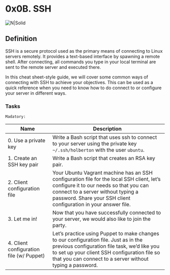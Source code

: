 # 0x0B. SSH

![N|Solid](https://blogs.encamina.com/por-una-nube-sostenible/wp-content/uploads/sites/19/2019/01/ssh_header-1024x534.jpg)

## Definition

SSH is a secure protocol used as the primary means of connecting to Linux servers remotely. It provides a text-based interface by spawning a remote shell. After connecting, all commands you type in your local terminal are sent to the remote server and executed there.

In this cheat sheet-style guide, we will cover some common ways of connecting with SSH to achieve your objectives. This can be used as a quick reference when you need to know how to do connect to or configure your server in different ways.

### Tasks

`Madatory:`

| Name | Description |
|-----| -------|
| 0. Use a private key | Write a Bash script that uses ssh to connect to your server using the private key `~/.ssh/holberton` with the user `ubuntu`. |
| 1. Create an SSH key pair | Write a Bash script that creates an RSA key pair. |
| 2. Client configuration file | Your Ubuntu Vagrant machine has an SSH configuration file for the local SSH client, let’s configure it to our needs so that you can connect to a server without typing a password. Share your SSH client configuration in your answer file. |
| 3. Let me in! | Now that you have successfully connected to your server, we would also like to join the party. |
| 4. Client configuration file (w/ Puppet) | Let’s practice using Puppet to make changes to our configuration file. Just as in the previous configuration file task, we’d like you to set up your client SSH configuration file so that you can connect to a server without typing a password. |
